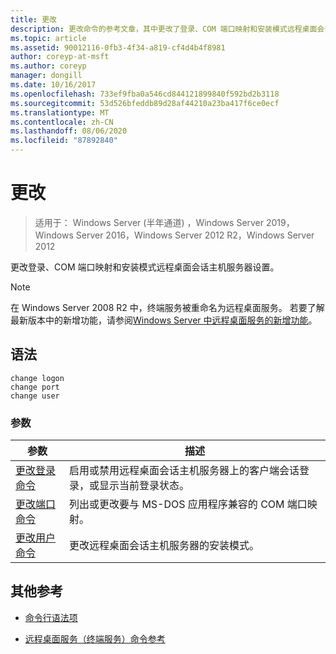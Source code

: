 ```yaml
---
title: 更改
description: 更改命令的参考文章，其中更改了登录、COM 端口映射和安装模式远程桌面会话主机服务器设置。
ms.topic: article
ms.assetid: 90012116-0fb3-4f34-a819-cf4d4b4f8981
author: coreyp-at-msft
ms.author: coreyp
manager: dongill
ms.date: 10/16/2017
ms.openlocfilehash: 733ef9fba0a546cd844121899840f592bd2b3118
ms.sourcegitcommit: 53d526bfeddb89d28af44210a23ba417f6ce0ecf
ms.translationtype: MT
ms.contentlocale: zh-CN
ms.lasthandoff: 08/06/2020
ms.locfileid: "87892840"
---
```

# <a name="change"></a>更改

> 适用于： Windows Server (半年通道) ，Windows Server 2019，Windows Server 2016，Windows Server 2012 R2，Windows Server 2012

更改登录、COM 端口映射和安装模式远程桌面会话主机服务器设置。

> [!NOTE]
> 在 Windows Server 2008 R2 中，终端服务被重命名为远程桌面服务。 若要了解最新版本中的新增功能，请参阅[Windows Server 中远程桌面服务的新增功能](/previous-versions/windows/it-pro/windows-server-2012-r2-and-2012/dn283323(v=ws.11))。

## <a name="syntax"></a>语法

 ```
 change logon
 change port
 change user
 ```

### <a name="parameters"></a>参数

| 参数 | 描述 |
| --------- | ----------- |
| [更改登录命令](change-logon.md) | 启用或禁用远程桌面会话主机服务器上的客户端会话登录，或显示当前登录状态。 |
| [更改端口命令](change-port.md) | 列出或更改要与 MS-DOS 应用程序兼容的 COM 端口映射。 |
| [更改用户命令](change-user.md) | 更改远程桌面会话主机服务器的安装模式。 |

## <a name="additional-references"></a>其他参考

- [命令行语法项](command-line-syntax-key.md)

- [远程桌面服务（终端服务）命令参考](remote-desktop-services-terminal-services-command-reference.md)
